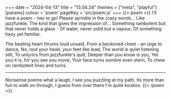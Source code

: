 +++
date = "2024-04-13"
title = "13.04.24"
themes = ["meta", "playful"]
[params]
  colour = 'poem'
  pageKey = 'src/poem.js'
+++
{{< poem >}}
I'll have a poem - two to go!
Please sprinkle in the crazy words...
Like jazzfunkle.
The kind that gives the impression of...
Something rambotent but that never holds a glass -
Of water, never solid but a vapour,
Of something hazy yet familiar.

The beating heart thrums loud unsaid,
From a beckoned chest - an urge to dance, 
No, nod your head, your feet like lead,
The world is quiet listening still,
To unlyrics from jazzfunkle's quill,
Deeper than you know is you,
Yet you it is, for you see you move,
Your face turns sombre even stern,
To chew on rambotent lines and turns.

---

Nonsense poems what a laugh,
I see you puzzling at my path,
Its more than fun to walk on through,
I guess from over there I'm quite kookoo.
{{< /poem >}}